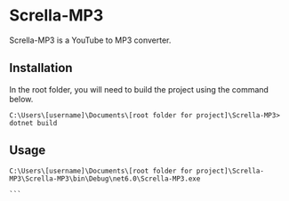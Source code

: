 # Scrella-MP3
Scrella-MP3 is a YouTube to MP3 converter.



## Installation

In the root folder, you will need to build the project using the command below.

```text
C:\Users\[username]\Documents\[root folder for project]\Scrella-MP3> dotnet build
```

## Usage

``````text
C:\Users\[username]\Documents\[root folder for project]\Scrella-MP3\Scrella-MP3\bin\Debug\net6.0\Scrella-MP3.exe

```

